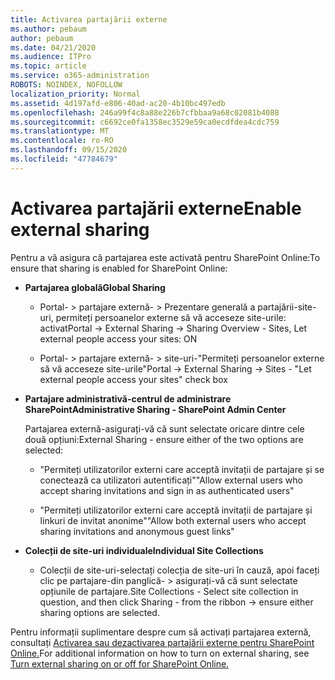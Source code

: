 ```yaml
---
title: Activarea partajării externe
ms.author: pebaum
author: pebaum
ms.date: 04/21/2020
ms.audience: ITPro
ms.topic: article
ms.service: o365-administration
ROBOTS: NOINDEX, NOFOLLOW
localization_priority: Normal
ms.assetid: 4d197afd-e806-40ad-ac20-4b10bc497edb
ms.openlocfilehash: 246a99f4c8a88e226b7cfbbaa9a68c02081b4088
ms.sourcegitcommit: c6692ce0fa1358ec3529e59ca0ecdfdea4cdc759
ms.translationtype: MT
ms.contentlocale: ro-RO
ms.lasthandoff: 09/15/2020
ms.locfileid: "47784679"
---
```

# <a name="enable-external-sharing"></a><span data-ttu-id="4b130-102">Activarea partajării externe</span><span class="sxs-lookup"><span data-stu-id="4b130-102">Enable external sharing</span></span>

 <span data-ttu-id="4b130-103">Pentru a vă asigura că partajarea este activată pentru SharePoint Online:</span><span class="sxs-lookup"><span data-stu-id="4b130-103">To ensure that sharing is enabled for SharePoint Online:</span></span>
  
- <span data-ttu-id="4b130-104">**Partajarea globală**</span><span class="sxs-lookup"><span data-stu-id="4b130-104">**Global Sharing**</span></span>
    
  - <span data-ttu-id="4b130-105">Portal- \> partajare externă- \> Prezentare generală a partajării-site-uri, permiteți persoanelor externe să vă acceseze site-urile: activat</span><span class="sxs-lookup"><span data-stu-id="4b130-105">Portal -\> External Sharing -\> Sharing Overview - Sites, Let external people access your sites: ON</span></span>
    
  - <span data-ttu-id="4b130-106">Portal- \> partajare externă- \> site-uri-"Permiteți persoanelor externe să vă acceseze site-urile"</span><span class="sxs-lookup"><span data-stu-id="4b130-106">Portal -\> External Sharing -\> Sites - "Let external people access your sites" check box</span></span>
    
- <span data-ttu-id="4b130-107">**Partajare administrativă-centrul de administrare SharePoint**</span><span class="sxs-lookup"><span data-stu-id="4b130-107">**Administrative Sharing - SharePoint Admin Center**</span></span>
    
    <span data-ttu-id="4b130-108">Partajarea externă-asigurați-vă că sunt selectate oricare dintre cele două opțiuni:</span><span class="sxs-lookup"><span data-stu-id="4b130-108">External Sharing - ensure either of the two options are selected:</span></span>
    
  - <span data-ttu-id="4b130-109">"Permiteți utilizatorilor externi care acceptă invitații de partajare și se conectează ca utilizatori autentificați"</span><span class="sxs-lookup"><span data-stu-id="4b130-109">"Allow external users who accept sharing invitations and sign in as authenticated users"</span></span>
    
  - <span data-ttu-id="4b130-110">"Permiteți utilizatorilor externi care acceptă invitații de partajare și linkuri de invitat anonime"</span><span class="sxs-lookup"><span data-stu-id="4b130-110">"Allow both external users who accept sharing invitations and anonymous guest links"</span></span>
    
- <span data-ttu-id="4b130-111">**Colecții de site-uri individuale**</span><span class="sxs-lookup"><span data-stu-id="4b130-111">**Individual Site Collections**</span></span>
    
  - <span data-ttu-id="4b130-112">Colecții de site-uri-selectați colecția de site-uri în cauză, apoi faceți clic pe partajare-din panglică- \> asigurați-vă că sunt selectate opțiunile de partajare.</span><span class="sxs-lookup"><span data-stu-id="4b130-112">Site Collections - Select site collection in question, and then click Sharing - from the ribbon -\> ensure either sharing options are selected.</span></span>
    
<span data-ttu-id="4b130-113">Pentru informații suplimentare despre cum să activați partajarea externă, consultați [Activarea sau dezactivarea partajării externe pentru SharePoint Online.](https://go.microsoft.com/fwlink/?linkid=2047681&amp;clcid=0x409)</span><span class="sxs-lookup"><span data-stu-id="4b130-113">For additional information on how to turn on external sharing, see [Turn external sharing on or off for SharePoint Online.](https://go.microsoft.com/fwlink/?linkid=2047681&amp;clcid=0x409)</span></span>
  

